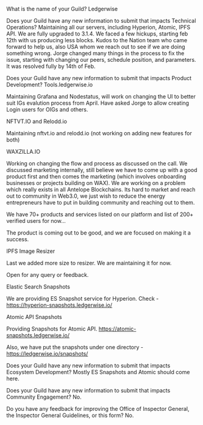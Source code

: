 What is the name of your Guild? 
Ledgerwise

Does your Guild have any new information to submit that impacts Technical Operations? 
Maintaining all our servers, including Hyperion, Atomic, IPFS API.
We are fully upgraded to 3.1.4.
We faced a few hickups, starting feb 12th with us producing less blocks. Kudos to the Nation team who came forward to help us, also USA whom we reach out to see if we are doing something wrong. 
Jorge changed many things in the process to fix the issue, starting with changing our peers, schedule position, and parameters. It was resolved fully by 14th of Feb.  

Does your Guild have any new information to submit that impacts Product Development? 
Tools.ledgerwise.io

Maintaining Grafana and Nodestatus, will work on changing the UI to better suit IGs evalution process from April. Have asked Jorge to allow creating Login users for OIGs and others.

NFTVT.IO and Relodd.io

Maintaining nftvt.io and relodd.io (not working on adding new features for both)

WAXZILLA.IO

Working on changing the flow and process as discussed on the call. 
We discussed marketing internally, still believe we have to come up with a good product first and then comes the marketing (which involves onboarding businesses or projects building on WAX). We are working on a problem which really 
exists in all Antelope Blockchains. Its hard to market and reach out to community in Web3.0, we just wish to reduce the energy entrepreneurs have to put in building community
and reaching out to them. 

We have 70+ products and services listed on our platform and list of 200+ verified users for now... 

The product is coming out to be good, and we are focused on making it a success. 

IPFS Image Resizer

Last we added more size to resizer. We are maintaining it for now. 

Open for any query or feedback.

Elastic Search Snapshots

We are providing ES Snapshot service for Hyperion. Check - https://hyperion-snapshots.ledgerwise.io/

Atomic API Snapshots

Providing Snapshots for Atomic API. https://atomic-snapshots.ledgerwise.io/

Also, we have put the snapshots under one directory - https://ledgerwise.io/snapshots/

Does your Guild have any new information to submit that impacts Ecosystem Development? Mostly ES Snapshots and Atomic should come here.

Does your Guild have any new information to submit that impacts Community Engagement? No.

Do you have any feedback for improving the Office of Inspector General, the Inspector General Guidelines, or this form? No.
